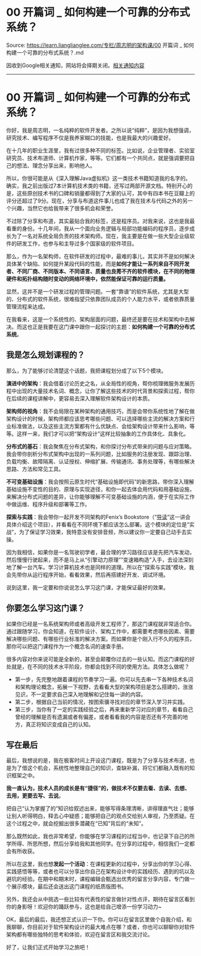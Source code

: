 # 00 开篇词 _ 如何构建一个可靠的分布式系统？ 

Source: https://learn.lianglianglee.com/专栏/周志明的架构课/00 开篇词 _ 如何构建一个可靠的分布式系统？.md

因收到Google相关通知，网站将会择期关闭。[相关通知内容](https://lumendatabase.org/notices/44265620)

---

# 00 开篇词 \_ 如何构建一个可靠的分布式系统？

你好，我是周志明，一名纯粹的软件开发者。之所以说“纯粹”，是因为我想强调，研究技术、编写程序不仅是我养家糊口的技能，也是我最大的兴趣爱好。

在十几年的职业生涯里，我有过很多种不同的标签。比如说，企业管理者、实验室研究员、技术布道师、计算机作家，等等。它们都有一个共同点，就是强调要把自己的想法、理念分享出来，影响他人。

所以，你很可能是从《深入理解Java虚拟机》这一类技术书籍知道我的名字的。确实，我之前出版过7本计算机技术类的书籍，还写过两部开源文档。特别开心的是，这些原创技术书的口碑和销量都得到了大家的认可，其中有四本书在豆瓣上的评分还超过了9分。现在，分享与布道这件事儿也成了我在技术与代码之外的另一个兴趣，当然它也给我带来了很多机会和荣誉。

不过除了分享和布道，其实最贴合我的标签，还是程序员。对我来说，这也是我最看重的身份。十几年间，我从一个面向业务逻辑与局部功能编码的程序员，逐步成长为了一名对系统全局负责的技术架构师。现在，我主要是在做一些大型企业级软件的研发工作，也参与和主导过多个国家级的软件项目。

那么，作为一名架构师，在软件研发的过程中，最难的事儿，其实并不是如何解决具体某个缺陷、如何提升某段代码的性能，而是**如何才能让一系列来自不同开发者、不同厂商、不同版本、不同语言、质量也良莠不齐的软件模块，在不同的物理硬件和拓扑结构随时变动的网络环境中，依然能保证可靠的运行质量。**

显然，这并不是一个研发过程的管理问题。一套“靠谱”的软件系统，尤其是大型的、分布式的软件系统，很难指望只依靠团队成员的个人能力水平，或者依靠质量管理流程来达成。

在我看来，这是一个系统性的、架构层面的问题，最终还是要在技术和架构中去解决。而这也正是我要在这门课中跟你一起探讨的主题：**如何构建一个可靠的分布式系统**。

## 我是怎么规划课程的？

那么，为了能够讨论清楚这个话题，我把课程划分成了以下5个模块。

**演进中的架构**：我会借着讨论历史之名，从全局性的视角，帮你梳理微服务发展历程中出现的大量技术名词、概念，让你了解这些技术的时代背景和探索过程，帮你在后续的课程讲解中，更容易去深入理解软件架构设计的本质。

**架构师的视角**：我不会局限在某种架构的通用技巧，而是会带你系统性地了解在做架构设计的时候，架构师都应该思考哪些问题、可以选择哪些主流的解决方案和行业标准做法，以及这些主流方案都有什么优缺点、会给架构设计带来什么影响，等等。这样一来，我们才可以把“架构设计”这样比较抽象的工作具体化、具象化。

**分布式的基石**：我会聚焦在分布式架构，和你探讨分布式带来的问题与应对策略。我会带你剖析分布式架构中出现的一系列问题，比如服务的注册发现、跟踪治理、负载均衡、故障隔离、认证授权、伸缩扩展、传输通讯、事务处理等，有哪些解决思路、方法和常见工具。

**不可变基础设施**：我会按照云原生时代“基础设施即代码”的新思路，带你深入理解基础设施不变性的目的、原理与实现途径，和你一起去体会用代码和用基础设施，来解决分布式问题的差异，让你能够理解不可变基础设施的内涵，便于在实际工作中做运维、程序升级和部署等工作。

**探索与实践**：我会带你一起开发不同架构的Fenix’s Bookstore（“[导读](http://time.geekbang.org/column/article/309747)”这一讲会具体介绍这个项目），并看看在不同环境下都应该怎么部署。这个模块的定位是“实战”，为了保证学习效果，我特意没有安排音频，所以建议你一定要自己动手去实操。

因为我相信，如果你是一名驾驶初学者，最合理的学习路径应该是先把汽车发动，然后慢慢行驶起来，而不是马上从“引擎动力原理”“变速箱构造”入手，去设法深刻地了解一台汽车。学习计算机技术也是同样的道理。所以在“探索与实践”模块，我会先带你从运行程序开始，看看效果，然后再搭建好开发、调试环境。

说到这里，我一定要和你说说怎么学习这门课，才能保证最好的效果。

## 你要怎么学习这门课？

如果你已经是一名系统架构师或者高级开发工程师了，那这门课程就非常适合你。通过跟随学习，你会知道，在软件设计、架构工作中，都需要考虑哪些因素、需要解决哪些问题、有哪些行业标准的解决方案。而如果你是个刚入行不久的程序员，那你可以把这门课程作为一个概念名词的速查手册。

很多内容对你来说可能是全新的，甚至会颠覆你过去的一些认知。而这门课程的好处就是，在不同的技术水平阶段，你都会找到不同的使用方法。具体怎么做呢？

* 第一步，先完整地跟着课程的节奏学习一遍。你可以先去串一下各种技术名词和架构理论概念，拓展一下视野，去看看大型的架构项目是怎么搭建的，涨涨见识，不一定要求自己深入地理解和记住每一讲的内容。
* 第二步，根据自己当前的情况，按图索骥寻找对应的章节深入学习并实践。
* 第三步，当你有了一定的实践经验之后，再来重新学习对应的章节，看看自己曾经的理解是否有遗漏或者有偏差，或者看看我的内容是否还有不完善的地方，真正将知识变成自己的认知。

## 写在最后

最后，我想说的是，我在极客时间上开设这门课程，既是为了分享与技术布道，也是为了借这个机会，系统性地整理自己的知识，查缺补漏，将它们都融入既有的知识框架之中。

**我一直认为，技术人员的成长是有“捷径”的，做技术不仅要去看、去读、去想、去用，更要去写、去说**。

把自己“认为掌握了的”知识给叙述出来，能够﻿写得条理清晰，讲得理直气壮；能够让别人听得明白，释去心中疑惑；能够把自己的观点交给别人审视，乃至质疑。在这个过程之中，就会挖掘出很多潜藏在“已知”背后的“未知”。

那么既然如此，我也非常希望，你能够在学习课程的过程当中，也记录下自己的所学所得、所思所想，然后分享给我和其他同学。在分享的过程中，相信我们一定都会有所收获。

所以在这里，我也想**发起一个活动**：在课程更新的过程中，分享出你的学习心得、实践感悟等等，或者也可以分享出你自己在架构设计中的实践经历、遇到的坑以及避坑的经验。在期中和期末时，课程编辑会甄选出优秀的留言分享内容，专门做一个展示模块，最后还会送出这门课程的纸质版图书。

另外，我还会从中挑选一些比较有代表性的留言做针对性点评，期待在留言区看到你的身影呀！欢迎你的踊跃参与，这也是给自己增添一份学习动力~

OK，最后的最后，我还想正式认识一下你。你可以在留言区里做个自我介绍，和我聊聊，你目前对于软件架构设计的最大难点在哪？或者，你也可以聊聊你对软件架构都有哪些独特的思考和体验，欢迎在留言区和我交流讨论。

好了，让我们正式开始学习之旅吧！